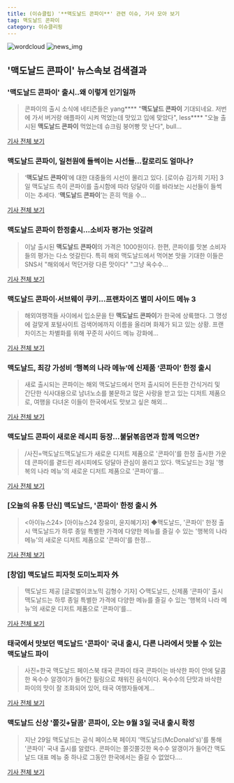 ```yaml
---
title: (이슈클립) '**맥도날드 콘파이**' 관련 이슈, 기사 모아 보기
tag: 맥도날드 콘파이
category: 이슈클리핑
---
```

![wordcloud](https://s3.ap-northeast-2.amazonaws.com/lyrics101-wordcloud/2018-09-03-1535967618.png)
![news_img](https://user-images.githubusercontent.com/42597476/44507050-1206f400-a6e4-11e8-8d98-7ffbfebb353f.png)
## **'**맥도날드 콘파이**'** 뉴스속보 검색결과
### '**맥도날드 콘파이**' 출시..왜 이렇게 인기일까

>콘파이의 출시 소식에 네티즌들은 yang**** "**맥도날드 콘파이** 기대되네요. 저번에 가서 버거랑 애플파이 시켜 먹었는데 맛있고 입에 맞았다", less**** "오늘 출시된 **맥도날드 콘파이** 먹었는데 슈크림 붕어빵 맛 난다", bull...

<a href="http://www.gukjenews.com/news/articleView.html?idxno=985305" target="_blank">기사 전체 보기</a>

### **맥도날드 콘파이**, 일천원에 들썩이는 시선들...칼로리도 얼마나?

>‘**맥도날드 콘파이**’에 대한 대중들의 시선이 몰리고 있다. [로이슈 김가희 기자] 3일 맥도날드 측이 콘파이를 출시함에 따라 덩달아 이를 바라보는 시선들이 들썩이는 추세다. ‘**맥도날드 콘파이**’는 흔히 먹을 수...

<a href="http://www.lawissue.co.kr/view.php?ud=2018090318230492792d12411ff9_12" target="_blank">기사 전체 보기</a>

### **맥도날드 콘파이** 한정출시…소비자 평가는 엇갈려

>이날 출시된 **맥도날드 콘파이**의 가격은 1000원이다. 한편, 콘파이를 맛본 소비자들의 평가는 다소 엇갈린다. 특히 해외 맥도날드에서 먹어본 맛을 기대한 이들은 SNS서 "해외에서 먹던거랑 다른 맛이다" "그냥 옥수수...

<a href="http://news20.busan.com/controller/newsController.jsp?newsId=20180903000253" target="_blank">기사 전체 보기</a>

### **맥도날드 콘파이**·서브웨이 쿠키…프랜차이즈 별미 사이드 메뉴 3

>해외여행객들 사이에서 입소문을 탄 **맥도날드 콘파이**가 한국에 상륙했다. 그 명성에 걸맞게 포털사이트 검색어에까지 이름을 올리며 화제가 되고 있는 상황. 프랜차이즈는 차별화를 위해 꾸준히 사이드 메뉴 강화에...

<a href="http://www.slist.kr/news/articleView.html?idxno=44497" target="_blank">기사 전체 보기</a>

### 맥도날드, 최강 가성비 ‘행복의 나라 메뉴’에 신제품 ‘콘파이’ 한정 출시

>새로 출시되는 콘파이는 해외 맥도날드에서 먼저 출시되어 든든한 간식거리 및 간단한 식사대용으로 남녀노소를 불문하고 많은 사랑을 받고 있는 디저트 제품으로, 여행을 다녀온 이들이 한국에서도 맛보고 싶은 해외...

<a href="http://view.asiae.co.kr/news/view.htm?idxno=2018090308454758844" target="_blank">기사 전체 보기</a>

### **맥도날드 콘파이** 새로운 레시피 등장...불닭볶음면과 함께 먹으면?

>/사진=맥도날드맥도날드가 새로운 디저트 제품으로 '콘파이'를 한정 출시한 가운데 콘파이를 곁드린 레시피에도 덩달아 관심이 쏠리고 있다. 맥도날드는 3일 '행복의 나라 메뉴'의 새로운 디저트 제품으로 '콘파이'를...

<a href="http://www.asiatoday.co.kr/view.php?key=20180903001820362" target="_blank">기사 전체 보기</a>

### [오늘의 유통 단신] 맥도날드, '콘파이' 한정 출시 外

><아이뉴스24> [아이뉴스24 장유미, 윤지혜기자] ◆맥도날드, '콘파이' 한정 출시 맥도날드가 하루 종일 특별한 가격에 다양한 메뉴를 즐길 수 있는 '행복의 나라 메뉴'의 새로운 디저트 제품으로 '콘파이'를 한정...

<a href="http://www.inews24.com/php/news_view.php?g_serial=1122681&g_menu=022500&rrf=nv" target="_blank">기사 전체 보기</a>

### [창업] 맥도날드 피자헛 도미노피자 外

>맥도날드 제공 [글로벌이코노믹 김형수 기자] ◇맥도날드, 신제품 ‘콘파이’ 출시 맥도날드는 하루 종일 특별한 가격에 다양한 메뉴를 즐길 수 있는 ‘행복의 나라 메뉴’의 새로운 디저트 제품으로 ‘콘파이’를...

<a href="http://www.g-enews.com/ko-kr/news/article/news_all/201809031437536219c176748603_1/article.html" target="_blank">기사 전체 보기</a>

### 태국에서 맛보던 맥도날드 '콘파이' 국내 출시, 다른 나라에서 맛볼 수 있는 맥도날드 파이

>사진=한국 맥도날드 페이스북 태국 콘파이 태국 콘파이는 바삭한 파이 안에 달콤한 옥수수 알갱이가 들어간 필링으로 채워진 음식이다. 옥수수의 단맛과 바삭한 파이의 맛이 잘 조화되어 있어, 태국 여행자들에게...

<a href="http://news.tongplus.com/site/data/html_dir/2018/08/30/2018083002467.html" target="_blank">기사 전체 보기</a>

### 맥도날드 신상 '쫄깃+달콤' 콘파이, 오는 9월 3일 국내 출시 확정

>지난 29일 맥도날드는 공식 페이스북 페이지 '맥도날드(McDonald's)'를 통해 '콘파이' 국내 출시를 알렸다. 콘파이는 쫄깃쫄깃한 옥수수 알갱이가 들어간 맥도날드 대표 메뉴 중 하나로 그동안 한국에서는 즐길 수 없었다....

<a href="http://www.insight.co.kr/news/175485" target="_blank">기사 전체 보기</a>


